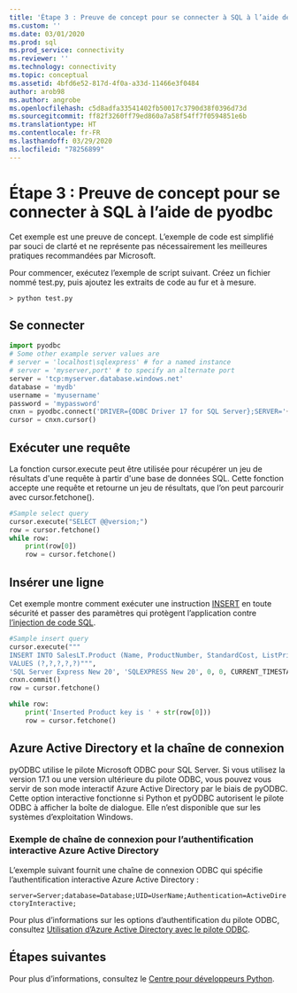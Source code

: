 ```yaml
---
title: 'Étape 3 : Preuve de concept pour se connecter à SQL à l’aide de pyodbc | Microsoft Docs'
ms.custom: ''
ms.date: 03/01/2020
ms.prod: sql
ms.prod_service: connectivity
ms.reviewer: ''
ms.technology: connectivity
ms.topic: conceptual
ms.assetid: 4bfd6e52-817d-4f0a-a33d-11466e3f0484
author: arob98
ms.author: angrobe
ms.openlocfilehash: c5d8adfa33541402fb50017c3790d38f0396d73d
ms.sourcegitcommit: ff82f3260ff79ed860a7a58f54ff7f0594851e6b
ms.translationtype: HT
ms.contentlocale: fr-FR
ms.lasthandoff: 03/29/2020
ms.locfileid: "78256899"
---
```

# <a name="step-3-proof-of-concept-connecting-to-sql-using-pyodbc"></a>Étape 3 : Preuve de concept pour se connecter à SQL à l’aide de pyodbc

Cet exemple est une preuve de concept. L’exemple de code est simplifié par souci de clarté et ne représente pas nécessairement les meilleures pratiques recommandées par Microsoft.  

Pour commencer, exécutez l’exemple de script suivant. Créez un fichier nommé test.py, puis ajoutez les extraits de code au fur et à mesure. 

```
> python test.py
```
  
## <a name="connect"></a>Se connecter  
  
```python
import pyodbc 
# Some other example server values are
# server = 'localhost\sqlexpress' # for a named instance
# server = 'myserver,port' # to specify an alternate port
server = 'tcp:myserver.database.windows.net' 
database = 'mydb' 
username = 'myusername' 
password = 'mypassword' 
cnxn = pyodbc.connect('DRIVER={ODBC Driver 17 for SQL Server};SERVER='+server+';DATABASE='+database+';UID='+username+';PWD='+ password)
cursor = cnxn.cursor()

```  
  
  
## <a name="run-query"></a>Exécuter une requête  
  
La fonction cursor.execute peut être utilisée pour récupérer un jeu de résultats d'une requête à partir d'une base de données SQL. Cette fonction accepte une requête et retourne un jeu de résultats, que l’on peut parcourir avec cursor.fetchone().
  
  
```python
#Sample select query
cursor.execute("SELECT @@version;") 
row = cursor.fetchone() 
while row: 
    print(row[0])
    row = cursor.fetchone()

```  
  
## <a name="insert-a-row"></a>Insérer une ligne  
  
Cet exemple montre comment exécuter une instruction [INSERT](../../../t-sql/statements/insert-transact-sql.md) en toute sécurité et passer des paramètres qui protègent l’application contre [l’injection de code SQL](../../../relational-databases/tables/primary-and-foreign-key-constraints.md).    
  
  
```python
#Sample insert query
cursor.execute("""
INSERT INTO SalesLT.Product (Name, ProductNumber, StandardCost, ListPrice, SellStartDate) 
VALUES (?,?,?,?,?)""",
'SQL Server Express New 20', 'SQLEXPRESS New 20', 0, 0, CURRENT_TIMESTAMP) 
cnxn.commit()
row = cursor.fetchone()

while row: 
    print('Inserted Product key is ' + str(row[0]))
    row = cursor.fetchone()
```  

## <a name="azure-active-directory-and-the-connection-string"></a>Azure Active Directory et la chaîne de connexion

pyODBC utilise le pilote Microsoft ODBC pour SQL Server.
Si vous utilisez la version 17.1 ou une version ultérieure du pilote ODBC, vous pouvez vous servir de son mode interactif Azure Active Directory par le biais de pyODBC.
Cette option interactive fonctionne si Python et pyODBC autorisent le pilote ODBC à afficher la boîte de dialogue. Elle n’est disponible que sur les systèmes d’exploitation Windows. 

### <a name="example-connection-string-for-azure-active-directory-interactive-authentication"></a>Exemple de chaîne de connexion pour l’authentification interactive Azure Active Directory

L’exemple suivant fournit une chaîne de connexion ODBC qui spécifie l’authentification interactive Azure Active Directory :

`server=Server;database=Database;UID=UserName;Authentication=ActiveDirectoryInteractive;`

Pour plus d’informations sur les options d’authentification du pilote ODBC, consultez [Utilisation d’Azure Active Directory avec le pilote ODBC](../../odbc/using-azure-active-directory.md#new-andor-modified-dsn-and-connection-string-keywords).

## <a name="next-steps"></a>Étapes suivantes
  
Pour plus d’informations, consultez le [Centre pour développeurs Python](https://azure.microsoft.com/develop/python/).
